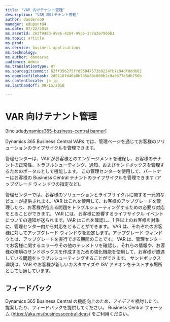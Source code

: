 ```yaml
---
title: "VAR 向けテナント管理"
description: "VAR 向けテナント管理"
author: danderso9
manager: edupont04
ms.date: 07/22/2018
ms.assetid: 262f948d-49e6-4284-99a5-3c7a2e7906b1
ms.topic: article
ms.prod: 
ms.service: business-applications
ms.technology: 
ms.author: danderso
audience: Admin
ms.translationtype: HT
ms.sourcegitcommit: 62ff356275ffd55047573b9224fb7c94df8dd602
ms.openlocfilehash: 2d0118fd46a8b735e88c008b2c9a0677e8db750b
ms.contentlocale: ja-jp
ms.lasthandoff: 08/15/2018

---
```

# <a name="tenant-administration-for-vars"></a>VAR 向けテナント管理

[!include[dynamics365-business-central banner](../includes/dynamics365-business-central.md)]



Dynamics 365 Business Central VARs では、管理ページを通じてお客様のソリューションのライフサイクルを管理できます。  

管理センターは、VAR がお客様とのエンゲージメントを確保し、お客様のテナントの正常性、トラブルシューティング、通知、およびサンドボックスを管理するためのポータルとして機能します。 この管理センターを使用して、パートナーはお客様の Business Central テナントのライフサイクルを管理できます (アップグレード ウィンドウの指定など)。  

管理センターでは、お客様のソリューションとライフサイクルに関する一元的なビューが提供されます。VAR はこれを使用して、お客様のアップグレードを管理したり、お客様が抱える問題をトラブルシューティングするための必要な対応をとることができます。 VAR には、お客様に影響するライフサイクル イベントについての通知が送られます。VAR はこれを確認し、1 件以上のお客様を対象に、管理センター内から対応をとることができます。 VAR は、それぞれのお客様に対してアップグレード ウィンドウを設定します。アップグレード ウィンドウとは、アップグレードを実行できる期間のことです。 VAR は、管理センターでお客様に関するエラーやその他のテレメトリを確認し、それらの情報や、お客様の環境のサンドボックスを作成するための強化機能を使用して、お客様が遭遇している問題をトラブルシューティングすることができます。 サンドボックス環境は、VAR やお客様が新しいカスタマイズや ISV アドオンをテストする場所としても適しています。  

<!--
## Status
### Availability
Cloud
### Regional availability
No regional restrictions. Available in all Dynamics 365 Business Central supported markets.
-->

## <a name="tell-us-what-you-think"></a>フィードバック
Dynamics 365 Business Central の機能向上のため、アイデアを検討したり、提案したり、フィードバックを提供してください。 Business Central フォーラム (https://aka.ms/businesscentralideas) をご利用ください。

